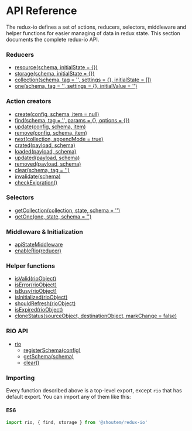 # API Reference

The redux-io defines a set of actions, reducers, selectors, middleware and helper functions for easier managing
of data in redux state. This section documents the complete redux-io API.

### Reducers

* [resource(schema, initialState = {})](resouce.md)
* [storage(schema, initialState = {})](storage.md)
* [collection(schema, tag = '', settings = {}, initialState = \[\])](collection.md)
* [one(schema, tag = '', settings = {}, initialValue = '')](one.md)

### Action creators

* [create(config, schema, item = null)](create.md)
* [find(schema, tag = '', params = {}, options = {})](find.md)
* [update(config, schema, item)](update.md)
* [remove(config, schema, item)](remove.md)
* [next(collection, appendMode = true)](next.md)
* [crated(payload, schema)](created.md)
* [loaded(payload, schema)](loaded.md)
* [updated(payload, schema)](updated.md)
* [removed(payload, schema)](removed.md)
* [clear(schema, tag = '')](clear.md)
* [invalidate(schema)](invalidate.md)
* [checkExipration()](checkExpiration.md)

### Selectors

* [getCollection(collection, state, schema = '')](getCollection.md)
* [getOne(one, state, schema = '')](getOne.md)

### Middleware & Initialization

* [apiStateMiddleware](middleware.md)
* [enableRio(reducer)](enableRio.md)

### Helper functions

* [isValid(rioObject)](isValid.md)
* [isError(rioObject)](isError.md)
* [isBusy(rioObject)](isBusy.md)
* [isInitialized(rioObject)](isInitialized.md)
* [shouldRefresh(rioObject)](shouldRefresh.md)
* [isExpired(rioObject)](isExpired.md)
* [cloneStatus(sourceObject, destinationObject, markChange = false)](cloneStatus.md)

### RIO API

* [rio](rio.md)
    * [registerSchema(config)](rio.md#registerSchema)
    * [getSchema(schema)](rio.md#getSchema)
    * [clear()](rio.md#clear)

### Importing

Every function described above is a top-level export, except `rio` that has default export. You can import any of them
like this:

#### ES6

```js
import rio, { find, storage } from '@shoutem/redux-io'
```
